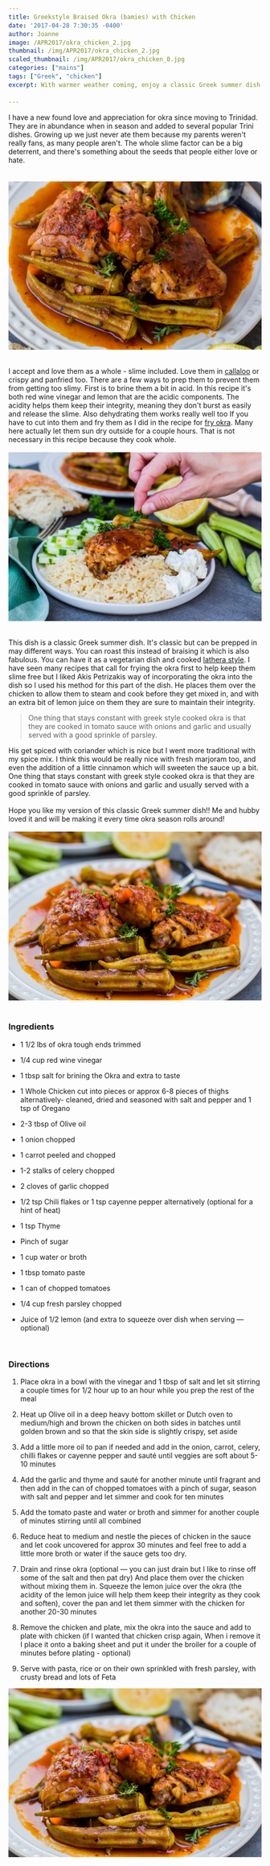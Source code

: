 ```yaml
---
title: Greekstyle Braised Okra (bamies) with Chicken
date: '2017-04-28 7:30:35 -0400'
author: Joanne
image: /APR2017/okra_chicken_2.jpg
thumbnail: /img/APR2017/okra_chicken_2.jpg
scaled_thumbnail: /img/APR2017/okra_chicken_0.jpg
categories: ["mains"]
tags: ["Greek", "chicken"]
excerpt: With warmer weather coming, enjoy a classic Greek summer dish

---
```


I have a new found love and appreciation for okra since moving to Trinidad. They are in abundance when in season and added to several popular Trini dishes. Growing up we just never ate them because my parents weren't really fans, as many people aren't.  The whole slime factor can be a big deterrent, and there's something about the seeds that people either love or hate.  
<br>
<br>
![Greek okra chicken](/img/APR2017/okra_chicken_1.jpg)
<br>
<br>

I accept and love them as a whole - slime included.  Love them in [callaloo](http://oliveandmango.com/callaloo-soup)  or crispy and panfried too. There are a few ways to prep them to prevent them from getting too slimy.  First is to brine them a bit in acid.  In this recipe it's both red wine vinegar and lemon that are the acidic components. The acidity helps them keep their integrity, meaning they don't burst as easily and release the slime. Also dehydrating them works really well too If you have to cut into them and fry them as I did in the recipe for [fry okra](http://oliveandmango.com/choka).  Many here actually let them sun dry outside for a couple hours. That is not necessary in this recipe because they cook whole.
<br>
<br>
![Greek okra chicken](/img/APR2017/okra_chicken_3.jpg)
<br>
<br>

This dish is a classic Greek summer dish.  It's classic but can be prepped in may different ways. You can roast this instead of braising it which is also fabulous. You can have it as a vegetarian dish and cooked [lathera style](http://oliveandmango.com/lathera). I have seen many recipes that call for frying the okra first to help keep them slime free but I liked Akis Petrizakis way of incorporating the okra into the dish so I used his method for this part of the dish. He places them over the chicken to allow them to steam and cook before they get mixed in, and with an extra bit of lemon juice on them they are sure to maintain their integrity.

> One thing that stays constant with greek style cooked okra is that they are cooked in tomato sauce with onions and garlic and usually served with a good sprinkle of parsley.

His get spiced with coriander which is nice but I went more traditional with my spice mix. I think this would be really nice with fresh marjoram too, and even the addition of a little cinnamon which will sweeten the sauce up a bit.  One thing that stays constant with greek style cooked okra is that they are cooked in tomato sauce with onions and garlic and usually served with a good sprinkle of parsley.
<br>
<br>
Hope you like my version of this classic Greek summer dish!! Me and hubby loved it and will be making it every time okra season rolls around!
<br>
<br>
![Greek okra chicken](/img/APR2017/okra_chicken_4.jpg)
<br>
<br>

### Ingredients

* 1 1/2 lbs of okra tough ends trimmed

* 1/4 cup red wine vinegar

* 1 tbsp salt for brining the Okra and extra to taste

* 1 Whole Chicken cut into pieces or approx 6-8 pieces of thighs alternatively- cleaned, dried and seasoned with salt and pepper and 1 tsp of Oregano

* 2-3 tbsp of Olive oil

* 1 onion chopped

* 1 carrot peeled and chopped

* 1-2 stalks of celery chopped

* 2 cloves of garlic chopped

* 1/2 tsp Chili flakes or 1 tsp cayenne pepper alternatively (optional for a hint of heat)

* 1 tsp Thyme

* Pinch of sugar

* 1 cup water or broth

* 1 tbsp tomato paste

* 1 can of chopped tomatoes

* 1/4 cup fresh parsley chopped

* Juice of 1/2 lemon (and extra to squeeze over dish when serving &mdash; optional)
<br>


### Directions

1. Place okra in a bowl with the vinegar and 1 tbsp of salt and let sit stirring a couple times for 1/2 hour up to an hour while you prep the rest of the meal

1. Heat up Olive oil in a deep heavy bottom skillet or Dutch oven to medium/high and brown the chicken on both sides in batches until golden brown and so that the skin side is slightly crispy, set aside

1. Add a little more oil to pan if needed and add in the onion, carrot, celery, chilli flakes or cayenne pepper and sauté until veggies are soft about 5-10 minutes

1. Add the garlic and thyme and sauté for another minute until fragrant and then add in the can of chopped tomatoes with a pinch of sugar, season with salt and pepper and let simmer and cook for ten minutes

1. Add the tomato paste and water or broth and simmer for another couple of minutes stirring until all combined

1. Reduce heat to medium and nestle the pieces of chicken in the sauce and let cook uncovered for approx 30 minutes and feel free to add a little more broth or water if the sauce gets too dry.

1. Drain and rinse okra (optional &mdash; you can just drain but I like to rinse off some of the salt and then pat dry)
And place them over the chicken without mixing them in. Squeeze the lemon juice over the okra (the acidity of the lemon juice will help them keep their integrity as they cook and soften), cover the pan and let them simmer with the chicken for another 20-30 minutes

1. Remove the chicken and plate, mix the okra into the sauce and add to  plate with chicken (if I wanted that chicken crisp again, When i remove it I place it onto a baking sheet and put it under the broiler for a couple of minutes before plating - optional)

1. Serve with pasta, rice or on their own sprinkled with fresh parsley, with crusty bread and lots of
Feta  

![Greek okra chicken](/img/APR2017/okra_chicken_4.jpg)
